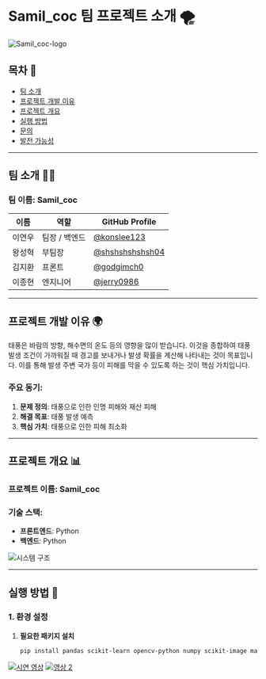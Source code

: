 # Samil_coc 팀 프로젝트 소개 🌪️

![Samil_coc-logo](https://github.com/user-attachments/assets/a98cd9af-ee88-4c3a-968a-eb75ba831655)

## 목차 📑
- [팀 소개](#팀-소개)
- [프로젝트 개발 이유](#프로젝트-개발-이유)
- [프로젝트 개요](#프로젝트-개요)
- [실행 방법](#실행-방법)
- [문의](#문의)
- [발전 가능성](#발전-가능성)

---

## 팀 소개 👨‍💻

### 팀 이름: **Samil_coc**

| 이름          | 역할           | GitHub Profile                                   |
|---------------|----------------|-------------------------------------------------|
| 이연우       | 팀장 / 백엔드  | [@konslee123](https://github.com/konslee123)   |
| 왕성혁       | 부팀장     | [@shshshshshsh04](https://github.com/shshshshshsh04) |
| 김지환       |   프론트     | [@godgimch0](https://github.com/godkimch0)     |
| 이종현       | 엔지니어  | [@jerry0986](https://github.com/jerry0986) |

---

## 프로젝트 개발 이유 🌍

태풍은 바람의 방향, 해수면의 온도 등의 영향을 많이 받습니다. 이것을 종합하여 태풍 발생 조건이 가까워질 때 경고를 보내거나 발생 확률을 계산해 나타내는 것이 목표입니다. 이를 통해 발생 주변 국가 등이 피해를 막을 수 있도록 하는 것이 핵심 가치입니다.

### 주요 동기:
1. **문제 정의**: 태풍으로 인한 인명 피해와 재산 피해
2. **해결 목표**: 태풍 발생 예측
3. **핵심 가치**: 태풍으로 인한 피해 최소화

---

## 프로젝트 개요 📊

### 프로젝트 이름: **Samil_coc**

### 기술 스택:
- **프론트엔드**: Python
- **백엔드**: Python

![시스템 구조](https://via.placeholder.com/800x400)

---


## 실행 방법 🚀

### 1. 환경 설정

1. **필요한 패키지 설치**
   ```bash
   pip install pandas scikit-learn opencv-python numpy scikit-image matplotlib 

[![시연 영상](https://img.youtube.com/vi/IWkpHfbPBaY/0.jpg)](https://youtu.be/IWkpHfbPBaY)
[![영상 2](https://img.youtube.com/vi/2Z7rZ85yn0s/0.jpg)](https://youtu.be/2Z7rZ85yn0s)
